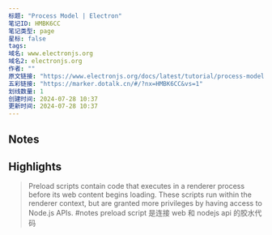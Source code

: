```yaml
---
标题: "Process Model | Electron"
笔记ID: HMBK6CC
笔记类型: page
星标: false
tags: 
域名: www.electronjs.org
域名2: electronjs.org
作者: ""
原文链接: "https://www.electronjs.org/docs/latest/tutorial/process-model"
五彩链接: "https://marker.dotalk.cn/#/?nx=HMBK6CC&vs=1"
划线数量: 1
创建时间: 2024-07-28 10:37
更新时间: 2024-07-28 10:37
---
```


## Notes


## Highlights
> Preload scripts contain code that executes in a renderer process before its web content begins loading. These scripts run within the renderer context, but are granted more privileges by having access to Node.js APIs.
> #notes preload script 是连接 web 和 nodejs api 的胶水代码

